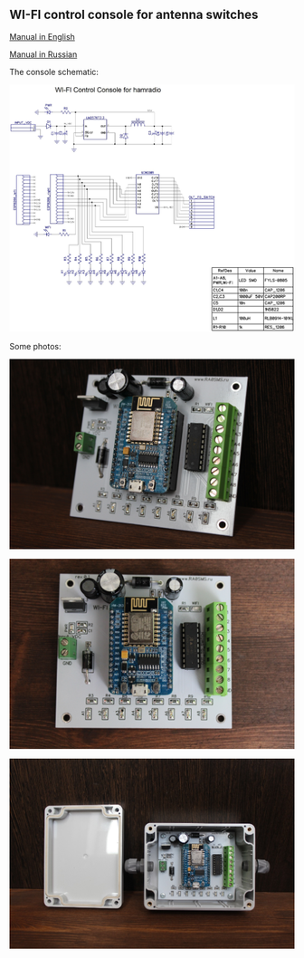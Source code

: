 ## WI-FI control console for antenna switches

[Manual in English](docs/Manual_console_eng.pdf)

[Manual in Russian](docs/Manual_console_rus.pdf)

The console schematic:

![sch_rk](DipTrace/sch_rk.jpg)



Some photos:

![sch_rk](pics/1.jpg)

![sch_rk](pics/2.jpg)

![sch_rk](pics/irk2.jpg)
